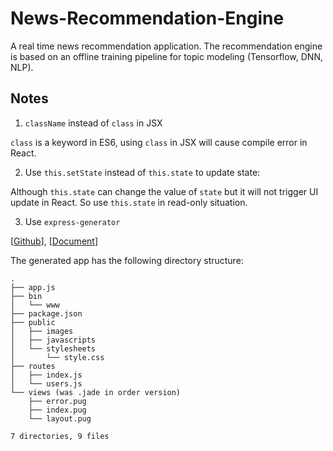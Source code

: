 # News-Recommendation-Engine

A real time news recommendation application. The recommendation engine is based on an offline training pipeline for topic modeling (Tensorflow, DNN, NLP).

## Notes

1. `className` instead of `class` in JSX

`class` is a keyword in ES6, using `class` in JSX will cause compile error in React.

2. Use `this.setState` instead of `this.state` to update state:

Although `this.state` can change the value of `state` but it will not trigger UI update in React. So use `this.state` in read-only situation.

3. Use `express-generator`

[[Github](https://github.com/expressjs/generator)], [[Document](https://expressjs.com/en/starter/generator.html)]

The generated app has the following directory structure:

```
.
├── app.js
├── bin
│   └── www
├── package.json
├── public
│   ├── images
│   ├── javascripts
│   └── stylesheets
│       └── style.css
├── routes
│   ├── index.js
│   └── users.js
└── views (was .jade in order version)
    ├── error.pug
    ├── index.pug
    └── layout.pug

7 directories, 9 files
```